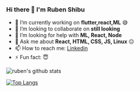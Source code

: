 ### Hi there 👋 I'm Ruben Shibu

<!--
**rubenshibu/rubenshibu** is a ✨ _special_ ✨ repository because its `README.md` (this file) appears on your GitHub profile.
- 🌱 I’m currently learning ....
- 😄 Pronouns: ... :blush:
Here are some ideas to get you started:
[![Top Langs](https://github-readme-stats.vercel.app/api/top-langs/?username=rubenshibu&hide=javascript,html)](https://github.com/rubenshibu/github-readme-stats)

-->

- 🔭 I’m currently working on **flutter,react,ML** :sweat_smile:
- 👯 I’m looking to collaborate on **still looking**
- 🤔 I’m looking for help with **ML, React, Node** 
- 💬 Ask me about **React, HTML, CSS, JS, Linux** :neutral_face:
- 📫 How to reach me: [Linkedin](https://www.linkedin.com/in/ruben-shibu-b7607b183/)
- ⚡ Fun fact: :innocent:

<img align="center" alt="ruben's github stats" src="https://github-readme-stats.rubenshibu.vercel.app/api?username=rubenshibu&show_icons=true&hide_border=true" />


[![Top Langs](https://github-readme-stats.vercel.app/api/top-langs/?username=rubenshibu&layout=compact)](https://github.com/rubenshibu/github-readme-stats)



